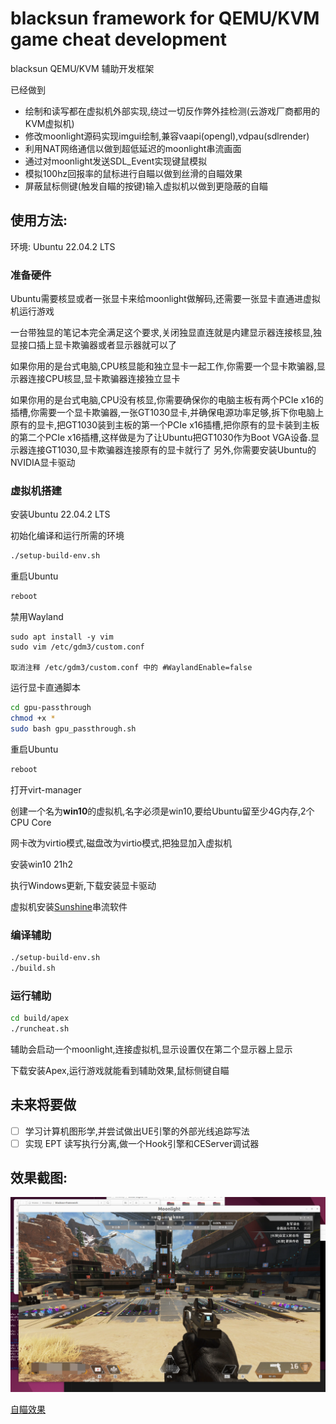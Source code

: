 # blacksun framework for QEMU/KVM game cheat development

blacksun QEMU/KVM 辅助开发框架

已经做到

- 绘制和读写都在虚拟机外部实现,绕过一切反作弊外挂检测(云游戏厂商都用的KVM虚拟机)
- 修改moonlight源码实现imgui绘制,兼容vaapi(opengl),vdpau(sdlrender)
- 利用NAT网络通信以做到超低延迟的moonlight串流画面
- 通过对moonlight发送SDL_Event实现键鼠模拟
- 模拟100hz回报率的鼠标进行自瞄以做到丝滑的自瞄效果
- 屏蔽鼠标侧键(触发自瞄的按键)输入虚拟机以做到更隐蔽的自瞄

## 使用方法:

环境: Ubuntu 22.04.2 LTS

### 准备硬件

Ubuntu需要核显或者一张显卡来给moonlight做解码,还需要一张显卡直通进虚拟机运行游戏

一台带独显的笔记本完全满足这个要求,关闭独显直连就是内建显示器连接核显,独显接口插上显卡欺骗器或者显示器就可以了

如果你用的是台式电脑,CPU核显能和独立显卡一起工作,你需要一个显卡欺骗器,显示器连接CPU核显,显卡欺骗器连接独立显卡

如果你用的是台式电脑,CPU没有核显,你需要确保你的电脑主板有两个PCIe x16的插槽,你需要一个显卡欺骗器,一张GT1030显卡,并确保电源功率足够,拆下你电脑上原有的显卡,把GT1030装到主板的第一个PCIe x16插槽,把你原有的显卡装到主板的第二个PCIe x16插槽,这样做是为了让Ubuntu把GT1030作为Boot VGA设备.显示器连接GT1030,显卡欺骗器连接原有的显卡就行了
另外,你需要安装Ubuntu的NVIDIA显卡驱动

### 虚拟机搭建

安装Ubuntu 22.04.2 LTS

初始化编译和运行所需的环境

```bash
./setup-build-env.sh
```

重启Ubuntu

```bash
reboot
```

禁用Wayland 

```
sudo apt install -y vim
sudo vim /etc/gdm3/custom.conf

取消注释 /etc/gdm3/custom.conf 中的 #WaylandEnable=false
```

运行显卡直通脚本

```bash
cd gpu-passthrough
chmod +x *
sudo bash gpu_passthrough.sh
```

重启Ubuntu

```bash
reboot
```

打开virt-manager

创建一个名为**win10**的虚拟机,名字必须是win10,要给Ubuntu留至少4G内存,2个CPU Core

网卡改为virtio模式,磁盘改为virtio模式,把独显加入虚拟机

安装win10 21h2

执行Windows更新,下载安装显卡驱动

虚拟机安装[Sunshine](https://github.com/LizardByte/Sunshine)串流软件


### 编译辅助

```bash
./setup-build-env.sh
./build.sh
```

### 运行辅助

```bash
cd build/apex
./runcheat.sh
```

辅助会启动一个moonlight,连接虚拟机,显示设置仅在第二个显示器上显示

下载安装Apex,运行游戏就能看到辅助效果,鼠标侧键自瞄

## 未来将要做

- [ ]  学习计算机图形学,并尝试做出UE引擎的外部光线追踪写法
- [ ]  实现 EPT 读写执行分离,做一个Hook引擎和CEServer调试器

## 效果截图:

![1](./screenshots/1.PNG)

[自瞄效果](https://streamvi.com/watch/1772658935995788)


